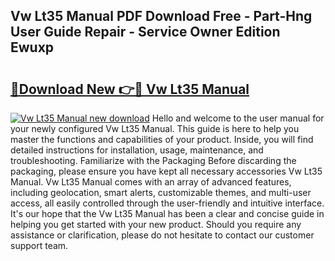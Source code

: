 ## Vw Lt35 Manual PDF Download Free - Part-Hng User Guide Repair - Service Owner Edition Ewuxp

# <h2><a href="http://cf16247.oget.top/?id=Vw+Lt35+Manual">🔗Download New 👉🔴 Vw Lt35 Manual</a></h2>

[![Vw Lt35 Manual new download](https://i.imgur.com/5g1atiW.png)](http://cf16247.oget.top/?id=Vw+Lt35+Manual)
Hello and welcome to the user manual for your newly configured Vw Lt35 Manual. This guide is here to help you master the functions and capabilities of your product. Inside, you will find detailed instructions for installation, usage, maintenance, and troubleshooting. Familiarize with the Packaging Before discarding the packaging, please ensure you have kept all necessary accessories Vw Lt35 Manual. Vw Lt35 Manual comes with an array of advanced features, including geolocation, smart alerts, customizable themes, and multi-user access, all easily controlled through the user-friendly and intuitive interface. It's our hope that the Vw Lt35 Manual has been a clear and concise guide in helping you get started with your new product. Should you require any assistance or clarification, please do not hesitate to contact our customer support team.
